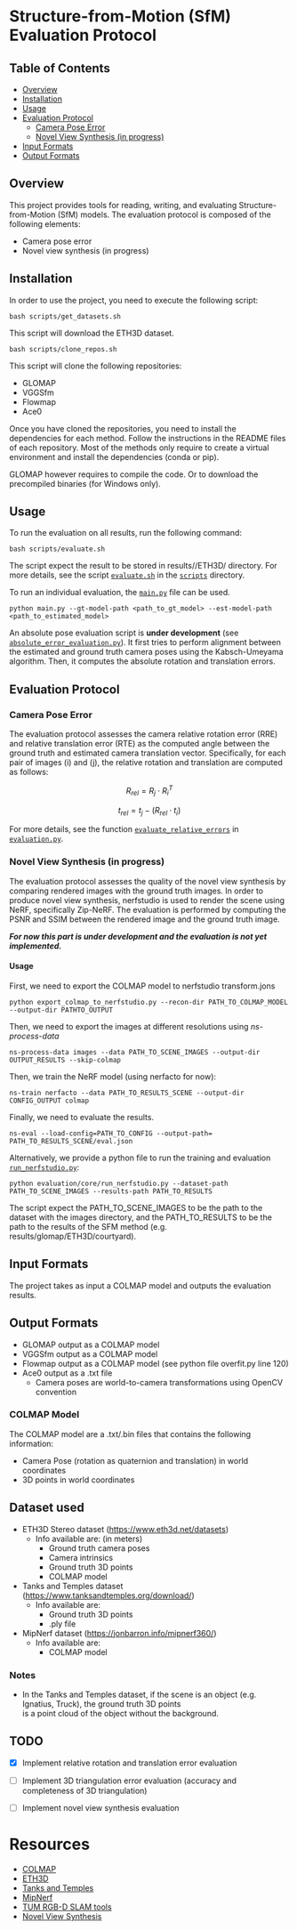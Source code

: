 # Structure-from-Motion (SfM) Evaluation Protocol

## Table of Contents
- [Overview](#overview)
- [Installation](#installation)
- [Usage](#usage)
- [Evaluation Protocol](#evaluation-protocol)
    - [Camera Pose Error](#camera-pose-error)
    - [Novel View Synthesis (in progress)](#novel-view-synthesis-in-progress)
- [Input Formats](#input-formats)
- [Output Formats](#output-formats)

## Overview
This project provides tools for reading, writing, and evaluating Structure-from-Motion (SfM) models.
The evaluation protocol is composed of the following elements:
* Camera pose error
* Novel view synthesis (in progress)

## Installation
In order to use the project, you need to execute the following script:
```
bash scripts/get_datasets.sh
```
This script will download the ETH3D dataset.

```
bash scripts/clone_repos.sh
```
This script will clone the following repositories:
* GLOMAP
* VGGSfm
* Flowmap
* Ace0

Once you have cloned the repositories, you need to install the dependencies for each method.
Follow the instructions in the README files of each repository. Most of the methods only require to create a virtual environment and install the dependencies (conda or pip).

GLOMAP however requires to compile the code. Or to download the precompiled binaries (for Windows only).

## Usage
To run the evaluation on all results, run the following command:
```
bash scripts/evaluate.sh
```
The script expect the result to be stored in results/<methods>/ETH3D/<scene> directory.
For more details, see the script [`evaluate.sh`](scripts/evaluate.sh) in the [`scripts`](scripts) directory.

To run an individual evaluation, the [`main.py`](main.py) file can be used.
```
python main.py --gt-model-path <path_to_gt_model> --est-model-path <path_to_estimated_model>
```

An absolute pose evaluation script is **under development** (see [`absolute_error_evaluation.py`](evaluation/core/absolute_error_evaluation.py)).
It first tries to perform alignment between the estimated and ground truth camera poses using the Kabsch-Umeyama algorithm.
Then, it computes the absolute rotation and translation errors.


## Evaluation Protocol

### Camera Pose Error
The evaluation protocol assesses the camera relative rotation error (RRE) and relative translation error (RTE) 
as the computed angle between the ground truth and estimated camera translation vector. 
Specifically, for each pair of images \(i\) and \(j\), the relative rotation and translation are computed as follows:
```math
  R_{rel} = R_j \cdot R_i^T
```
```math
  t_{rel} = t_j - (R_{rel} \cdot t_i)
```
For more details, see the function [`evaluate_relative_errors`](evaluation/core/relative_error_evaluation.py) in [`evaluation.py`](evaluation/core/relative_error_evaluation.py).

### Novel View Synthesis (in progress)
The evaluation protocol assesses the quality of the novel view synthesis by comparing rendered images with the ground truth images.
In order to produce novel view synthesis, nerfstudio is used to render the scene using NeRF, specifically Zip-NeRF.
The evaluation is performed by computing the PSNR and SSIM between the rendered image and the ground truth image.

**_For now this part is under development and the evaluation is not yet implemented._**
#### Usage
First, we need to export the COLMAP model to nerfstudio transform.jons

```
python export_colmap_to_nerfstudio.py --recon-dir PATH_TO_COLMAP_MODEL --output-dir PATHTO_OUTPUT
```

Then, we need to export the images at different resolutions using _ns-process-data_
```
ns-process-data images --data PATH_TO_SCENE_IMAGES --output-dir OUTPUT_RESULTS --skip-colmap
```
Then, we train the NeRF model (using nerfacto for now):
```
ns-train nerfacto --data PATH_TO_RESULTS_SCENE --output-dir CONFIG_OUTPUT colmap
```
Finally, we need to evaluate the results.
```
ns-eval --load-config=PATH_TO_CONFIG --output-path= PATH_TO_RESULTS_SCENE/eval.json
```

Alternatively, we provide a python file to run the training and evaluation [`run_nerfstudio.py`](evaluation/core/run_nerfstudio.py):
```
python evaluation/core/run_nerfstudio.py --dataset-path PATH_TO_SCENE_IMAGES --results-path PATH_TO_RESULTS
```
The script expect the PATH_TO_SCENE_IMAGES to be the path to the dataset with the images directory, 
and the PATH_TO_RESULTS to be the path to the results of the SFM method (e.g. results/glomap/ETH3D/courtyard). 

## Input Formats
The project takes as input a COLMAP model and outputs the evaluation results.

## Output Formats
* GLOMAP output as a COLMAP model
* VGGSfm output as a COLMAP model
* Flowmap output as a COLMAP model (see python file overfit.py line 120)
* Ace0 output as a .txt file
  * Camera poses are world-to-camera transformations using OpenCV convention

### COLMAP Model

The COLMAP model are a .txt/.bin files that contains the following information:
* Camera Pose (rotation as quaternion and translation) in world coordinates
* 3D points in world coordinates

## Dataset used
- ETH3D Stereo dataset (https://www.eth3d.net/datasets)
  - Info available are: (in meters)
    - Ground truth camera poses
    - Camera intrinsics
    - Ground truth 3D points
    - COLMAP model
- Tanks and Temples dataset (https://www.tanksandtemples.org/download/)
  - Info available are:
    - Ground truth 3D points
    - .ply file
- MipNerf dataset (https://jonbarron.info/mipnerf360/)
  - Info available are:
    - COLMAP model

### Notes
- In the Tanks and Temples dataset, if the scene is an object (e.g. Ignatius, Truck), the ground truth 3D points \
    is a point cloud of the object without the background.

## TODO
- [x] Implement relative rotation and translation error evaluation
- [ ] Implement 3D triangulation error evaluation (accuracy and completeness of 3D triangulation)
- [ ] Implement novel view synthesis evaluation


# Resources
- [COLMAP](https://colmap.github.io/)
- [ETH3D](https://www.eth3d.net/)
- [Tanks and Temples](https://www.tanksandtemples.org/)
- [MipNerf](https://jonbarron.info/mipnerf360/)
- [TUM RGB-D SLAM tools](https://cvg.cit.tum.de/data/datasets/rgbd-dataset/tools/)
- [Novel View Synthesis](https://arxiv.org/abs/1601.06950)
